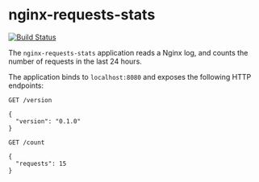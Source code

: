 # nginx-requests-stats

[![Build Status](https://travis-ci.org/jvrplmlmn/nginx-requests-stats.svg?branch=master)](https://travis-ci.org/jvrplmlmn/nginx-requests-stats)

The `nginx-requests-stats` application reads a Nginx log, and counts the number of requests in the last 24 hours.

The application binds to `localhost:8080` and exposes the following HTTP endpoints:

```
GET /version

{
  "version": "0.1.0"
}
```

```
GET /count

{
  "requests": 15
}
```
